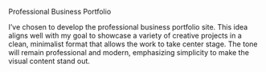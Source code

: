 Professional Business Portfolio

I’ve chosen to develop the professional business portfolio site. This idea aligns well with my goal to showcase a variety of creative projects in a clean, minimalist format that allows the work to take center stage. The tone will remain professional and modern, emphasizing simplicity to make the visual content stand out.
